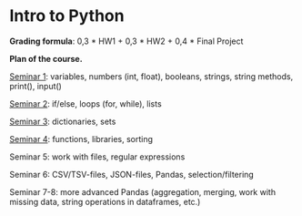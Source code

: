 # Intro to Python

**Grading formula**: 0,3 * HW1 + 0,3 * HW2 + 0,4 * Final Project

**Plan of the course.**

[Seminar 1](https://github.com/trocean11/Intro-to-Python-LTLD/tree/main/sem01): variables, numbers (int, float), booleans, strings, string methods, print(), input()

[Seminar 2](https://github.com/trocean11/Intro-to-Python-LTLD/tree/main/sem02): if/else, loops (for, while), lists

[Seminar 3](https://github.com/trocean11/Intro-to-Python-LTLD/blob/main/sem03): dictionaries, sets

[Seminar 4](https://github.com/trocean11/Intro-to-Python-LTLD/blob/main/sem04): functions, libraries, sorting

Seminar 5: work with files, regular expressions

Seminar 6: CSV/TSV-files, JSON-files, Pandas, selection/filtering

Seminar 7-8: more advanced Pandas (aggregation, merging, work with missing data, string operations in dataframes, etc.) 
